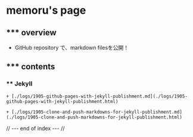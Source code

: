 ---
---

# memoru's page

## *** overview
- GitHub repository で、markdown filesを公開！

## *** contents

### ** Jekyll 
    + [./logs/1905-github-pages-with-jekyll-publishment.md](./logs/1905-github-pages-with-jekyll-publishment.html)

    + [./logs/1905-clone-and-push-markdowns-for-jekyll-publishment.md](./logs/1905-clone-and-push-markdowns-for-jekyll-publishment.html)

// --- end of index --- //
